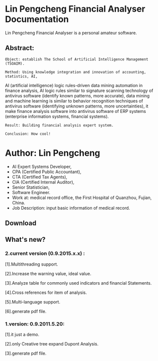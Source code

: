 # Lin Pengcheng Financial Analyser Documentation

Lin Pengcheng Financial Analyser is a personal amateur software.

## Abstract:

    Object: establish The School of Artificial Intelligence Management (TSOAIM).
    
    Method: Using knowledge integration and innovation of accounting, statistics, AI,
AI (artificial intelligence) logic rules-driven data mining automation in finance analysis, AI logic rules similar to signature scanning 
technology of antivirus software (identify known patterns, more accurate), data mining and machine learning is 
similar to behavior recognition techniques of antivirus software (identifying unknown patterns, more uncertainties),
it make finance analysis software into antivirus software of ERP systems (enterprise information systems, financial 
systems).
    
    Result: Building financial analysis expert system.
    
    Conclusion: How cool!
    
# Author: Lin Pengcheng 

* AI Expert Systems Developer, 
* CPA (Certified Public Accountant), 
* CTA (Certified Tax Agents), 
* CIA (Certified Internal Auditor), 
* Senior Statistician, 
* Software Engineer.
* Work at: medical record office, the First Hospital of Quanzhou, Fujian, China. 
* Job Description: input basic information of medical record.

## Download

## What's new?

### 2.current version (0.9.2015.x.x) :

[1].Multithreading support.

[2].Increase the warning value, ideal value.

[3].Analyze table for commonly used indicators and financial Statements.

[4].Cross references for item of analysis.

[5].Multi-language support.

[6].generate pdf file.

### 1.version: 0.9.2011.5.20: 

[1].it just a demo.

[2].only Creative tree expand Dupont Analysis.

[3].generate pdf file.
